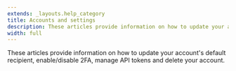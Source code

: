 ```yaml
---
extends: _layouts.help_category
title: Accounts and settings
description: These articles provide information on how to update your account's default recipient, enable/disable 2FA, manage API tokens and delete your account.
width: full
---
```


These articles provide information on how to update your account's default recipient, enable/disable 2FA, manage API tokens and delete your account.
